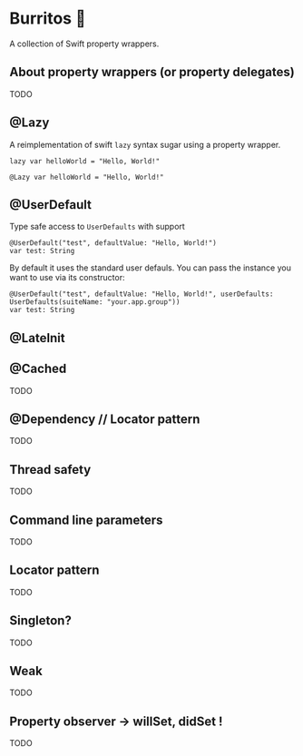 # Burritos 🌯

A collection of Swift property wrappers.

## About property wrappers (or property delegates)

TODO


## @Lazy

A reimplementation of swift `lazy` syntax sugar using a property wrapper.

```
lazy var helloWorld = "Hello, World!"

@Lazy var helloWorld = "Hello, World!"
```

## @UserDefault

Type safe access to `UserDefaults` with support 
```
@UserDefault("test", defaultValue: "Hello, World!")
var test: String
```

By default it uses the standard user defauls. You can pass the instance you want to use via its constructor:

```
@UserDefault("test", defaultValue: "Hello, World!", userDefaults: UserDefaults(suiteName: "your.app.group"))
var test: String
```

## @LateInit

## @Cached
TODO

## @Dependency //  Locator pattern
TODO

## Thread safety
TODO

## Command line parameters
TODO

## Locator pattern
TODO


## Singleton?
TODO

## Weak
TODO

## Property observer -> willSet, didSet !
TODO
